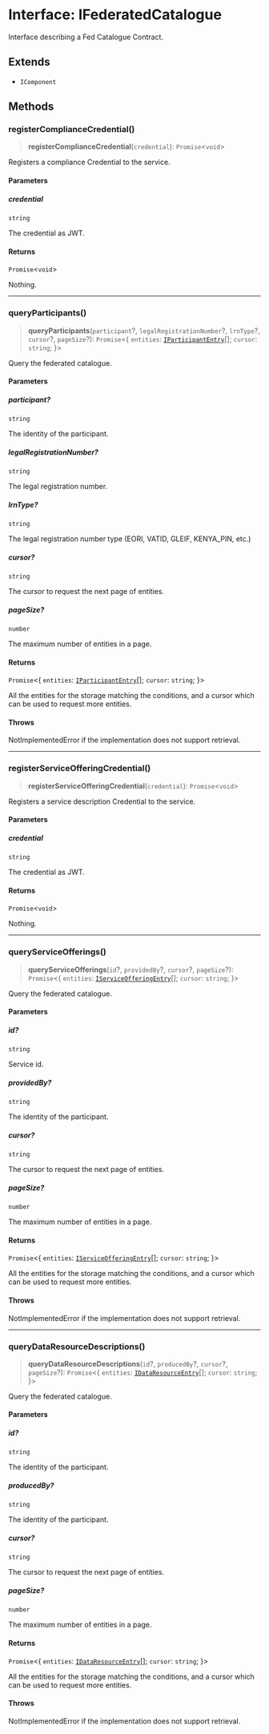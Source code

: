 # Interface: IFederatedCatalogue

Interface describing a Fed Catalogue Contract.

## Extends

- `IComponent`

## Methods

### registerComplianceCredential()

> **registerComplianceCredential**(`credential`): `Promise`\<`void`\>

Registers a compliance Credential to the service.

#### Parameters

##### credential

`string`

The credential as JWT.

#### Returns

`Promise`\<`void`\>

Nothing.

***

### queryParticipants()

> **queryParticipants**(`participant`?, `legalRegistrationNumber`?, `lrnType`?, `cursor`?, `pageSize`?): `Promise`\<\{ `entities`: [`IParticipantEntry`](IParticipantEntry.md)[]; `cursor`: `string`; \}\>

Query the federated catalogue.

#### Parameters

##### participant?

`string`

The identity of the participant.

##### legalRegistrationNumber?

`string`

The legal registration number.

##### lrnType?

`string`

The legal registration number type (EORI, VATID, GLEIF, KENYA_PIN, etc.)

##### cursor?

`string`

The cursor to request the next page of entities.

##### pageSize?

`number`

The maximum number of entities in a page.

#### Returns

`Promise`\<\{ `entities`: [`IParticipantEntry`](IParticipantEntry.md)[]; `cursor`: `string`; \}\>

All the entities for the storage matching the conditions,
and a cursor which can be used to request more entities.

#### Throws

NotImplementedError if the implementation does not support retrieval.

***

### registerServiceOfferingCredential()

> **registerServiceOfferingCredential**(`credential`): `Promise`\<`void`\>

Registers a service description Credential to the service.

#### Parameters

##### credential

`string`

The credential as JWT.

#### Returns

`Promise`\<`void`\>

Nothing.

***

### queryServiceOfferings()

> **queryServiceOfferings**(`id`?, `providedBy`?, `cursor`?, `pageSize`?): `Promise`\<\{ `entities`: [`IServiceOfferingEntry`](IServiceOfferingEntry.md)[]; `cursor`: `string`; \}\>

Query the federated catalogue.

#### Parameters

##### id?

`string`

Service id.

##### providedBy?

`string`

The identity of the participant.

##### cursor?

`string`

The cursor to request the next page of entities.

##### pageSize?

`number`

The maximum number of entities in a page.

#### Returns

`Promise`\<\{ `entities`: [`IServiceOfferingEntry`](IServiceOfferingEntry.md)[]; `cursor`: `string`; \}\>

All the entities for the storage matching the conditions,
and a cursor which can be used to request more entities.

#### Throws

NotImplementedError if the implementation does not support retrieval.

***

### queryDataResourceDescriptions()

> **queryDataResourceDescriptions**(`id`?, `producedBy`?, `cursor`?, `pageSize`?): `Promise`\<\{ `entities`: [`IDataResourceEntry`](IDataResourceEntry.md)[]; `cursor`: `string`; \}\>

Query the federated catalogue.

#### Parameters

##### id?

`string`

The identity of the participant.

##### producedBy?

`string`

The identity of the participant.

##### cursor?

`string`

The cursor to request the next page of entities.

##### pageSize?

`number`

The maximum number of entities in a page.

#### Returns

`Promise`\<\{ `entities`: [`IDataResourceEntry`](IDataResourceEntry.md)[]; `cursor`: `string`; \}\>

All the entities for the storage matching the conditions,
and a cursor which can be used to request more entities.

#### Throws

NotImplementedError if the implementation does not support retrieval.
